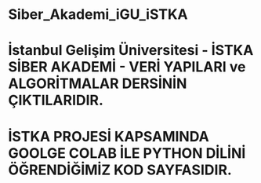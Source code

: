 # Siber_Akademi_iGU_iSTKA

# İstanbul Gelişim Üniversitesi - İSTKA SİBER AKADEMİ - VERİ YAPILARI ve ALGORİTMALAR DERSİNİN ÇIKTILARIDIR. 

# İSTKA PROJESİ KAPSAMINDA GOOLGE COLAB İLE PYTHON DİLİNİ ÖĞRENDİĞİMİZ KOD SAYFASIDIR.
